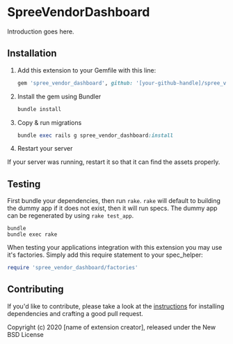 # SpreeVendorDashboard

Introduction goes here.

## Installation

1. Add this extension to your Gemfile with this line:

    ```ruby
    gem 'spree_vendor_dashboard', github: '[your-github-handle]/spree_vendor_dashboard'
    ```

2. Install the gem using Bundler

    ```ruby
    bundle install
    ```

3. Copy & run migrations

    ```ruby
    bundle exec rails g spree_vendor_dashboard:install
    ```

4. Restart your server

  If your server was running, restart it so that it can find the assets properly.

## Testing

First bundle your dependencies, then run `rake`. `rake` will default to building the dummy app if it does not exist, then it will run specs. The dummy app can be regenerated by using `rake test_app`.

```shell
bundle
bundle exec rake
```

When testing your applications integration with this extension you may use it's factories.
Simply add this require statement to your spec_helper:

```ruby
require 'spree_vendor_dashboard/factories'
```

## Contributing

If you'd like to contribute, please take a look at the
[instructions](CONTRIBUTING.md) for installing dependencies and crafting a good
pull request.

Copyright (c) 2020 [name of extension creator], released under the New BSD License
